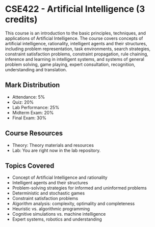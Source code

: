 # CSE422 - Artificial Intelligence (3 credits)

This course is an introduction to the basic principles, techniques, and applications of Artificial Intelligence. The course covers concepts of artificial intelligence, rationality, intelligent agents and their structures, including problem representation, task environments, search strategies, constraint satisfaction problems, constraint propagation, rule chaining, inference and learning in intelligent systems, and systems of general problem solving, game playing, expert consultation, recognition, understanding and translation.

## Mark Distribution
- Attendance: 5%
- Quiz: 20%
- Lab Performance: 25%
- Midterm Exam: 20%
- Final Exam: 30%

## Course Resources
- Theory: Theory materials and resources
- Lab: You are right now in the lab repository.

## Topics Covered
- Concept of Artificial Intelligence and rationality
- Intelligent agents and their structures
- Problem-solving strategies for informed and uninformed problems
- Deterministic and stochastic games
- Constraint satisfaction problems
- Algorithm analysis: complexity, optimality and completeness
- Heuristic vs. algorithmic programming
- Cognitive simulations vs. machine intelligence
- Expert systems, robotics and understanding
